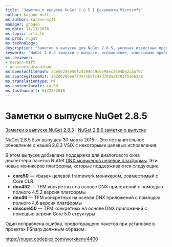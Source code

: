 ```yaml
---
title: "Заметки о выпуске NuGet 2.8.5 | Документы Microsoft"
author: karann-msft
ms.author: karann-msft
manager: ghogen
ms.date: 11/11/2016
ms.topic: article
ms.prod: nuget
ms.technology: 
description: "Заметки о выпуске для NuGet 2.8.5, включая известные проблемы, исправленные ошибки, добавленные функции и DCR."
keywords: "NuGet 2.8.5 заметки о выпуске, исправления, известными проблемами, добавлены функции, DCR"
ms.reviewer:
- karann-msft
- unniravindranathan
ms.openlocfilehash: ace56284e56f24394d49c0598ec3604b62caaf67
ms.sourcegitcommit: 262d026beeffd4f3b6fc47d780a2f701451663a8
ms.translationtype: MT
ms.contentlocale: ru-RU
ms.lasthandoff: 01/25/2018
---
```

# <a name="nuget-285-release-notes"></a>Заметки о выпуске NuGet 2.8.5

[Заметки о выпуске NuGet 2.8.3](../release-notes/nuget-2.8.3.md) | [NuGet 2.8.6 заметки о выпуске](../release-notes/nuget-2.8.6.md)

NuGet 2.8.5 был выпущен 30 марта 2015 г. Это незначительное обновление с нашей 2.8.3 VSIX с некоторыми целевых исправления.

В этом выпуске добавлена поддержка для диалогового окна диспетчера пакетов NuGet [DNX моникеров целевой платформы](https://github.com/aspnet/dnx).  Эти новые моникеров платформы, которые поддерживаются следующие.

* **core50** — «base» целевой framework моникером, совместимый с Core CLR.
* **dnx452** — TFM конкретных на основе DNX приложений с помощью полного 4.5.2 версия платформы
* **dnx46** — TFM конкретных на основе DNX приложений с помощью полного 4,6 версия платформы
* **dnxcore50** — TFM конкретных на основе DNX приложений с помощью версии Core 5.0 структуры

Один исправлена ошибка, предотвращено пакетов при установке в проектах FSharp должным образом:

https://nuget.codeplex.com/workitem/4400